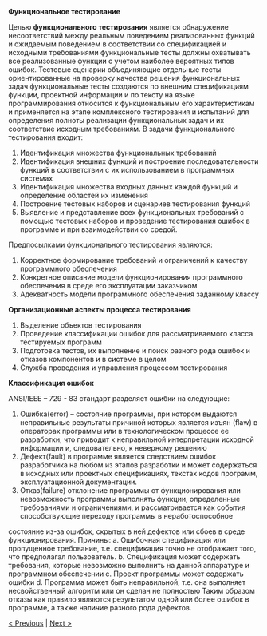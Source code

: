 **Функциональное тестирование**

Целью **функционального тестирования** является обнаружение несоответствий между реальным
поведением реализованных функций и ожидаемым поведением в соответствии со
спецификацией и исходными требованиями функциональные тесты должны охватывать все
реализованные функции с учетом наиболее вероятных типов ошибок. Тестовые сценарии
объединяющие отдельные тесты ориентированные на проверку качества решения
функциональных задач функциональные тесты создаются по внешним спецификациям функции,
проектной информации и по тексту на языке программирования относится к функциональным его
характеристикам и применяется на этапе комплексного тестирования и испытаний для
определения полноты реализации функциональных задач и их соответствие исходным
требованиям. В задачи функционального тестирования входит:

1. Идентификация множества функциональных требований
2. Идентификация внешних функций и построение последовательности функций в
    соответствии с их использованием в программных системах
3. Идентификация множества входных данных каждой функций и определение областей их
    изменения
4. Построение тестовых наборов и сценариев тестирования функций
5. Выявление и представление всех функциональных требований с помощью тестовых
    наборов и проведение тестирования ошибок в программе и при взаимодействии со
    средой.

Предпосылками функционального тестирования являются:

1. Корректное формирование требований и ограничений к качеству программного
    обеспечения
2. Конкретное описание модели функционирования программного обеспечения в среде его
    эксплуатации заказчиком
3. Адекватность модели программного обеспечения заданному классу

**Организационные аспекты процесса тестирования**

1. Выделение объектов тестирования
2. Проведение классификации ошибок для рассматриваемого класса тестируемых программ
3. Подготовка тестов, их выполнение и поиск разного рода ошибок и отказов компонентов и
    в системе в целом
4. Служба проведения и управления процессом тестирования

**Классификация ошибок**

ANSI/IEEE – 729 - 83 стандарт разделяет ошибки на следующие:

1. Ошибка(error) – состояние программы, при котором выдаются неправильные результаты
    причиной которых является изъян (flaw) в операторах программы или в технологическом
    процессе ее разработки, что приводит к неправильной интерпретации исходной
    информации и, следовательно, к неверному решению
2. Дефект(fault) в программе является следствием ошибок разработчика на любом из этапов
    разработки и может содержаться в исходных или проектных спецификациях, текстах кодов
    программ, эксплуатационной документации.
3. Отказ(failure) отклонение программы от функционирования или невозможность
    программы выполнять функции, определенные требованиями и ограничениями, и
    рассматривается как события способствующие переходу программы в неработоспособное


состояние из-за ошибок, скрытых в ней дефектов или сбоев в среде функционирования.
Причины:
a. Ошибочная спецификация или пропущенное требование, т.е. спецификация точно
не отображает того, что предполагал пользователь.
b. Спецификация может содержать требования, которые невозможно выполнить на
данной аппаратуре и программном обеспечении
c. Проект программы может содержать ошибки
d. Программа может быть неправильной, т.е. она выполняет несвойственный
алгоритм или он сделан не полностью
Таким образом отказы как правило являются результатом одной или более ошибок в
программе, а также наличие разного рода дефектов.


[< Previous](8.md) | [Next >](10.md)